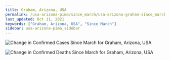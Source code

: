 ```yaml
---
title: Graham, Arizona, USA
permalink: /usa-arizona-pima/since_march/usa-arizona-graham-since_march.html
last_updated: Oct 11, 2021
keywords: ["Graham, Arizona, USA", "Since March"]
sidebar: usa-arizona-pima_sidebar
---
```


![Change in Confirmed Cases Since March for Graham, Arizona, USA](/covid_tracker/images/graphs/usa-arizona-graham-delta_confirmed-since_march_graph.png)

![Change in Confirmed Deaths Since March for Graham, Arizona, USA](/covid_tracker/images/graphs/usa-arizona-graham-delta_deaths-since_march_graph.png)
